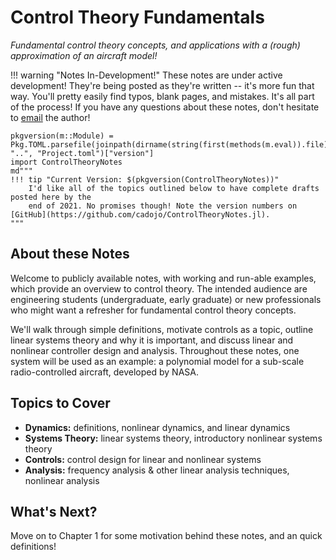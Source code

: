 # Control Theory Fundamentals
_Fundamental control theory concepts, and applications with a (rough) approximation of an aircraft model!_

!!! warning "Notes In-Development!"
    These notes are under active development! They're being posted as they're written -- it's more fun that way.
    You'll pretty easily find typos, blank pages, and mistakes. It's all part of the process!
    If you have any questions about these notes, don't hesitate to [email](mailto:jdcarpinelli@gmail.com)
    the author!

```@eval
pkgversion(m::Module) = Pkg.TOML.parsefile(joinpath(dirname(string(first(methods(m.eval)).file)), "..", "Project.toml")["version"]
import ControlTheoryNotes
md"""
!!! tip "Current Version: $(pkgversion(ControlTheoryNotes))"
    I'd like all of the topics outlined below to have complete drafts posted here by the
    end of 2021. No promises though! Note the version numbers on [GitHub](https://github.com/cadojo/ControlTheoryNotes.jl).
"""
```

## About these Notes
Welcome to publicly available notes, with working and run-able examples, which 
provide an overview to control theory. The intended audience are engineering students 
(undergraduate, early graduate) or new professionals who might want a refresher 
for fundamental control theory concepts. 

We'll walk through simple definitions, motivate controls as a topic, 
outline linear systems theory and why it is important, and 
discuss linear and nonlinear controller design and analysis. 
Throughout these notes, one system will be used as an example: a polynomial 
model for a sub-scale radio-controlled aircraft, developed by NASA. 

## Topics to Cover
* __Dynamics:__ definitions, nonlinear dynamics, and linear dynamics
* __Systems Theory:__ linear systems theory, introductory nonlinear systems theory
* __Controls:__ control design for linear and nonlinear systems
* __Analysis:__ frequency analysis & other linear analysis techniques, nonlinear analysis

## What's Next?
Move on to Chapter 1 for some motivation behind these notes, and an quick definitions!